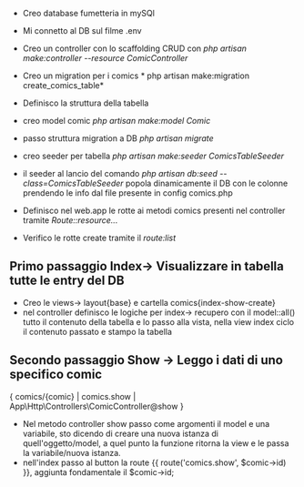 - Creo database fumetteria in mySQl
- Mi connetto al DB sul filme .env
- Creo un controller con lo scaffolding CRUD con *php artisan make:controller --resource ComicController*
- Creo un migration per i comics * php artisan make:migration create_comics_table*
- Definisco la struttura della tabella
- creo model comic *php artisan make:model Comic*
- passo struttura migration a DB *php artisan migrate*
- creo seeder per tabella *php artisan make:seeder ComicsTableSeeder*
- il seeder al lancio del comando *php artisan db:seed --class=ComicsTableSeeder* popola dinamicamente il DB con le colonne prendendo le info dal file presente in config comics.php

- Definisco nel web.app le rotte ai metodi comics presenti nel controller tramite *Route::resource...*
- Verifico le rotte create tramite il *route:list*

## Primo passaggio Index-> Visualizzare in tabella tutte le entry del DB
- Creo le views-> layout{base} e cartella comics{index-show-create}
- nel controller definisco le logiche per index-> recupero con il model::all() tutto il contenuto della tabella e lo passo alla vista, nella view index ciclo il contenuto passato e stampo la tabella

## Secondo passaggio Show -> Leggo i dati di uno specifico comic
{ comics/{comic} | comics.show | App\Http\Controllers\ComicController@show }
- Nel metodo controller show passo come argomenti il model e una variabile, sto dicendo di creare una nuova istanza di quell'oggetto/model, a quel punto la funzione ritorna la view e le passa la variabile/nuova istanza.
- nell'index passo al button la route {{ route('comics.show', $comic->id) }}, aggiunta fondamentale il $comic->id;

